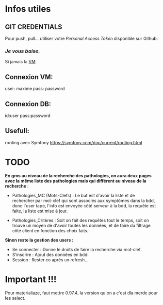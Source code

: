 # Infos utiles

## GIT CREDENTIALS

Pour push, pull... utiliser votre *Personal Access Token* disponible sur Github. 

### ***Je vous baise.***
Si jamais la [VM](https://mega.nz/file/TQ01HA5R#lJZTauoUR7IHgFtcBrtCZc-7-wzqaUWqywc2RzRK6xE).

## Connexion VM:

user: maxime
pass: password 

## Connexion DB:
id:user
pass:password

## Usefull:
rooting avec Symfony
https://symfony.com/doc/current/routing.html

# TODO

**En gros au niveau de la recherche des pathologies, on aura deux pages avec la même liste des pathologies mais qui différent au niveau de la recherche :**

- Pathologies_MC (Mots-Clefs) : Le but est d'avoir la liste et de rechercher par mot-clef qui sont associés aux symptômes dans la bdd, donc l'user tape, l'info est envoyée côté serveur à la bdd, la requête est faite, la liste est mise à jour.

- Pathologies_Critères : Soit on fait des requêtes tout le temps, soit on trouve un moyen de d'avoir toutes les données, et de faire du filtrage côté client en fonction des choix faits.

**Sinon reste la gestion des users :**

- Se connecter : Donne le droits de faire la recherche via mot-clef.
- S'inscrire : Ajout des données en bdd.
- Session : Rester co après un refresh...

# Important !!!

Pour materialiaze, faut mettre 0.97.4, la version qu'on a c'est dla merde pour les select.

